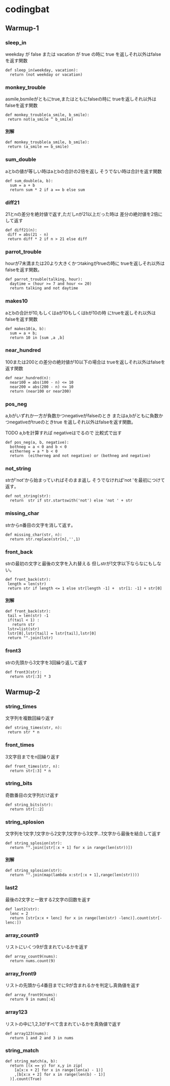 # codingbat

## Warmup-1

### sleep_in

weekday が false または vacation が true の時に
true を返しそれ以外はfalseを返す関数

```
def sleep_in(weekday, vacation):
  return (not weekday or vacation)
```

### monkey_trouble 

asmile,bsmileがともにtrue,またはともにfalseの時に
trueを返しそれ以外はfalseを返す関数

```
def monkey_trouble(a_smile, b_smile):
 return not(a_smile ^ b_smile) 
```

#### 別解
```
def monkey_trouble(a_smile, b_smile):
 return (a_smile == b_smile) 
```

###  sum_double

aとbの値が等しい時はaとbの合計の2倍を返し
そうでない時は合計を返す関数

```
def sum_double(a, b):
  sum = a + b
  return sum * 2 if a == b else sum
```

### diff21 
21とnの差分を絶対値で返す,ただしnが21以上だった時は
差分の絶対値を2倍にして返す

```
def diff21(n):
 diff = abs(21 - n)
 return diff * 2 if n > 21 else diff 
```

### parrot_trouble
hourが7未満または20より大きくかつtakingがtrueの時に
trueを返しそれ以外はfalseを返す関数｡

```
def parrot_trouble(talking, hour):
  daytime = (hour >= 7 and hour <= 20)
  return talking and not daytime
```
### makes10
aとbの合計が10,もしくはaが10もしくはbが10の時
にtrueを返しそれ以外はfalseを返す関数

```
def makes10(a, b):
  sum = a + b;
  return 10 in [sum ,a ,b]
```

### near_hundred 
100または200との差分の絶対値が10以下の場合は
trueを返しそれ以外はfalseを返す関数

```
def near_hundred(n):
  near100 = abs(100 - n) <= 10
  near200 = abs(200 - n) <= 10
  return (near100 or near200)
```

###  pos_neg 
a,bがいずれか一方が負数かつnegativeがfalseのとき
またはa,bがともに負数かつnegativeがtrueのときtrue
を返しそれ以外はfalseを返す関数｡

TODO a,bを計算すれば negativeはでるので 比較式で出す
```
def pos_neg(a, b, negative):
  bothneg = a < 0 and b < 0
  eitherneg = a * b < 0
  return  (eitherneg and not negative) or (bothneg and negative)
```

### not_string 
strが'not'から始まっていればそのまま返し
そうでなければ'not 'を最初につけて返す｡

```
def not_string(str):
  return  str if str.startswith('not') else 'not ' + str 
```

###  missing_char
strからn番目の文字を消して返す｡

```
def missing_char(str, n):
  return str.replace(str[n],'',1)
```

### front_back
strの最初の文字と最後の文字を入れ替える
但しstrが1文字以下ならなにもしない｡

```
def front_back(str):
 length = len(str)
 return str if length <= 1 else str[length -1] +  str[1: -1] + str[0]
```

#### 別解
```
def front_back(str):
 tail = len(str) -1
 if(tail < 1) : 
   return str
 lstr=list(str)
 lstr[0],lstr[tail] = lstr[tail],lstr[0]
 return "".join(lstr)
```
### front3 
strの先頭から3文字を3回繰り返して返す

```
def front3(str):
  return str[:3] * 3
```

## Warmup-2

### string_times

文字列を複数回繰り返す

```
def string_times(str, n):
 return str * n
```
### front_times
3文字目までをn回繰り返す
```
def front_times(str, n):
  return str[:3] * n
```

### string_bits
奇数番目の文字列だけ返す
```
def string_bits(str):
  return str[::2]
```

### string_splosion
文字列を1文字,1文字から2文字,1文字から3文字...1文字から最後を結合して返す
```
def string_splosion(str):
  return "".join([str[:x + 1] for x in range(len(str))])
```
#### 別解
```
def string_splosion(str):
  return "".join(map(lambda x:str[:x + 1],range(len(str))))
```

### last2
最後の2文字と一致する2文字の回数を返す
```
def last2(str):
  lenc = 2
  return [str[x:x + lenc] for x in range(len(str) -lenc)].count(str[-lenc:])
```
### array_count9
リストにいくつ9が含まれているかを返す
```
def array_count9(nums):
  return nums.count(9)
```
### array_front9
リストの先頭から4番目までに9が含まれるかを判定し真偽値を返す
```
def array_front9(nums):
  return 9 in nums[:4]
```

### array123
リストの中に1,2,3がすべて含まれているかを真偽値で返す
```
def array123(nums):
  return 1 and 2 and 3 in nums
```

### string_match 

```
def string_match(a, b):
  return [(x == y) for x,y in zip(
    [a[x:x + 2] for x in range(len(a) - 1)]
    ,[b[x:x + 2] for x in range(len(b) - 1)]
  )].count(True)
```
